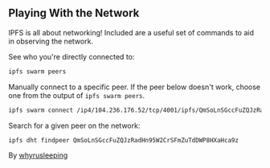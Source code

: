 ## Playing With the Network

IPFS is all about networking! Included are a useful set of commands
to aid in observing the network.

See who you're directly connected to:

```sh
ipfs swarm peers
```

Manually connect to a specific peer. If the peer below doesn't work, choose one from the output of `ipfs swarm peers`.

```sh
ipfs swarm connect /ip4/104.236.176.52/tcp/4001/ipfs/QmSoLnSGccFuZQJzRadHn95W2CrSFmZuTdDWP8HXaHca9z
```

Search for a given peer on the network:

```sh
ipfs dht findpeer QmSoLnSGccFuZQJzRadHn95W2CrSFmZuTdDWP8HXaHca9z
```

By [whyrusleeping](http://github.com/whyrusleeping)
